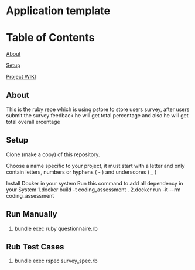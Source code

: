 # Application template

# Table of Contents  

[About](#about)  

[Setup](#setup)  

[Project WIKI](https://gitlab.builder.ai/devops/template-app/-/wikis/home)  


## About  

This is the ruby repe which is using pstore to store users survey, after users submit the survey 
feedback he will get total percentage and also he will get total overall ercentage

## Setup

Clone (make a copy) of this repository.

Choose a name specific to your project, it must start with a letter and only contain letters, numbers or hyphens ( - ) and underscores ( _ )

Install Docker in your system
Run this command to add all dependency in your System
1.docker build -t coding_assessment .
2.docker run -it --rm coding_assessment

## Run Manually
1. bundle exec ruby questionnaire.rb

## Rub Test Cases
1. bundle exec rspec survey_spec.rb
